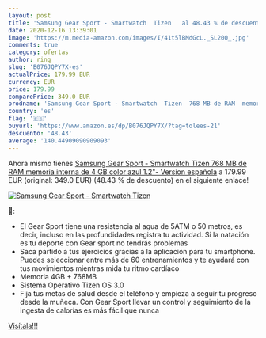 ```yaml
---
layout: post
title: 'Samsung Gear Sport - Smartwatch  Tizen   al 48.43 % de descuento'
date: 2020-12-16 13:39:01
image: 'https://m.media-amazon.com/images/I/41t5lBMdGcL._SL200_.jpg'
comments: true
category: ofertas
author: ring
slug: 'B076JQPY7X-es'
actualPrice: 179.99 EUR
currency: EUR
price: 179.99
comparePrice: 349.0 EUR
prodname: 'Samsung Gear Sport - Smartwatch  Tizen  768 MB de RAM  memoria interna de 4 GB  color azul  1.2"- Version española'
country: 'es'
flag: '🇪🇸'
buyurl: 'https://www.amazon.es/dp/B076JQPY7X/?tag=tolees-21'
descuento: '48.43'
average: '140.44909090909093'
---
```


Ahora mismo tienes [Samsung Gear Sport - Smartwatch  Tizen  768 MB de RAM  memoria interna de 4 GB  color azul  1.2"- Version española](https://www.amazon.es/dp/B076JQPY7X/?tag=tolees-21) a 179.99 EUR (original: 349.0 EUR) (48.43 %  de descuento) en el siguiente enlace!

[![Samsung Gear Sport - Smartwatch  Tizen  ](https://m.media-amazon.com/images/I/41t5lBMdGcL._SL200_.jpg)](https://www.amazon.es/dp/B076JQPY7X/?tag=tolees-21)

🔎:

- El Gear Sport tiene una resistencia al agua de 5ATM o 50 metros, es decir, incluso en las profundidades registra tu actividad. Si la natación es tu deporte con Gear sport no tendrás problemas
- Saca partido a tus ejercicios gracias a la aplicación para tu smartphone. Puedes seleccionar entre más de 60 entrenamientos y te ayudará con tus movimientos mientras mida tu ritmo cardíaco
- Memoria 4GB + 768MB
- Sistema Operativo Tizen OS 3.0
- Fija tus metas de salud desde el teléfono y empieza a seguir tu progreso desde la muñeca. Con Gear Sport llevar un control y seguimiento de la ingesta de calorías es más fácil que nunca

[Visítala!!!](https://www.amazon.es/dp/B076JQPY7X/?tag=tolees-21)
